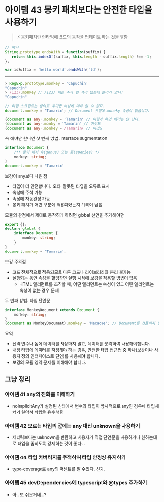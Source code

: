 # 아이템 43 몽키 패치보다는 안전한 타입을 사용하기

> ⚡ 몽키패치란 런타임에 코드의 동작을 업데이트 하는 것을 말함

```js
// 예시
String.prototype.endsWith = function(suffix) {
   return this.indexOf(suffix, this.length - suffix.length) !== -1;
};

var isSuffix = 'hello world'.endsWith('ld');
```

---

```ts
> RegExp.prototype.monkey = 'Capuchin'
"Capuchin"
> /123/.monkey // /123/ 에는 추가 한 적이 없는데 들어가 있다!
"Capuchin"

// 타입 스크립트는 임의로 추가한 속성에 대해 알 수 없다.
document.monkey = 'Tamarin'; // Document 유형에 moneky 속성이 없습니다.

(document as any).monkey = 'Tamarin' // 이렇게 하면 에러는 안 난다.
(document as any).monky = 'Tamarin' // 이것도
(document as any).monkey = /Tamarin/ // 이것도
```

꼭 해야만 한다면 첫 번째 방법.
interface augmentation

```ts
interface Document {
	/** 몽키 패치 속(genus) 또는 종(species) */
	monkey: string;
}
document.monkey = 'Tamarin'
```

보강이 any보다 나은 점

* 타입이 더 안전합니다. 오타, 잘못된 타입을 오류로 표시
* 속성에 주석 가능
* 속성에 자동완성 가능
* 몽키 패치가 어떤 부분에 적용되었는지 기록이 남음

모듈의 관점에서 제대로 동작하게 하려면 global 선언을 추가해야함

```ts
export {};
declare global {
	interface Document {
		monkey: string;
	}
}
document.monkey = 'Tamarin';
```

보강 주의점

* 코드 전체적으로 적용되므로 다른 코드나 라이브러리와 분리 불가능
* 실행되는 동안 속성을 할당하면 실행 시점에 보강을 적용할 방법이 없음
  * HTML 엘리먼트를 조작할 때, 어떤 엘리먼트는 속성이 있고 어떤 엘리먼트는 속성이 없는 경우 문제

두 번째 방법.
타입 단언문

```ts
interface MonkeyDocument extends Document {
	monkey: string;
}
(document as MonkeyDocument).monkey = 'Macaque'; // Document를 건들이지 않고 확장 가능
```

요약

* 전역 변수나 돔에 데이터를 저장하지 말고, 데이터를 분리하여 사용해야합니다.
* 내장 타입에 데이터를 저장해야 하는 경우, 안전한 타입 접근법 중 하나(보강이나 사용자 정의 인터페이스로 단언)를 사용해야 합니다.
* 보강의 모듈 영역 문제를 이해해야 합니다.

## 그냥 정리

### 아이템 41 any의 진화를 이해하기

* noImplicitAny가 설정된 상태에서 변수의 타입이 암시적으로 any인 경우에 타입체커가 알아서 타입을 유추해줌

### 아이템 42 모르는 타입의 값에는 any 대신 unknown을 사용하기

* 제너릭보다는 unknown을 반환하고 사용자가 직접 단언문을 사용하거나 원하는대로 타입을 좁히도록 강제하는 것이 좋다...

### 아이템 44 타입 커버리지를 추적하여 타입 안정성 유지하기

* type-coverage로 any의 퍼센트를 알 수있다. 신기.

### 아이템 45 devDependencies에 typescript와 @types 추가하기

* 아.. 또 쉬운거네...?
